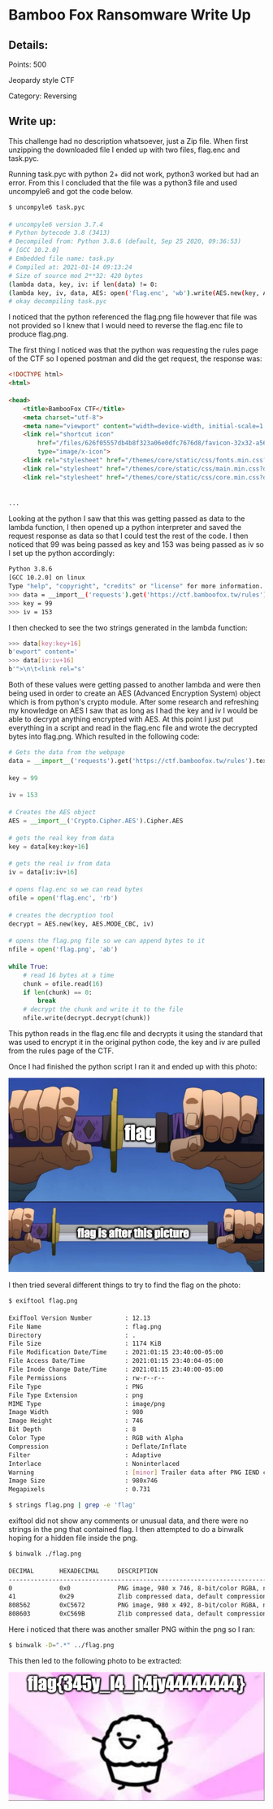 # Bamboo Fox Ransomware Write Up

## Details:
Points: 500

Jeopardy style CTF

Category: Reversing

## Write up:

This challenge had no description whatsoever, just a Zip file. When first unzipping the downloaded file I ended up with two files, flag.enc and task.pyc. 

Running task.pyc with python 2+ did not work, python3 worked but had an error. From this I concluded that the file was a python3 file and used uncompyle6 and got the code below.

``` bash
$ uncompyle6 task.pyc

# uncompyle6 version 3.7.4
# Python bytecode 3.8 (3413)
# Decompiled from: Python 3.8.6 (default, Sep 25 2020, 09:36:53) 
# [GCC 10.2.0]
# Embedded file name: task.py
# Compiled at: 2021-01-14 09:13:24
# Size of source mod 2**32: 420 bytes
(lambda data, key, iv: if len(data) != 0:
(lambda key, iv, data, AES: open('flag.enc', 'wb').write(AES.new(key, AES.MODE_CBC, iv).encrypt(lambda x: x + b'\x00' * (16 - len(x) % 16)(data))))(data[key:key + 16], data[iv:iv + 16], open('flag.png', 'rb').read(), __import__('Crypto.Cipher.AES').Cipher.AES) # Avoid dead code: lambda fn: __import__('os').remove(fn)('task.py'))(__import__('requests').get('https://ctf.bamboofox.tw/rules').text.encode(), 99, 153)
# okay decompiling task.pyc

```

I noticed that the python referenced the flag.png file however that file was not provided so I knew that I would need to reverse the flag.enc file to produce flag.png.

The first thing I noticed was that the python was requesting the rules page of the CTF so I opened postman and did the get request, the response was:

``` html
<!DOCTYPE html>
<html>

<head>
	<title>BambooFox CTF</title>
	<meta charset="utf-8">
	<meta name="viewport" content="width=device-width, initial-scale=1.0">
	<link rel="shortcut icon"
		href="/files/626f05557db4b8f323a06e0dfc7676d8/favicon-32x32-a56b8e05e1d057431bef7fd212f394a18049e895a4db003909e9448478b8167d.png"
		type="image/x-icon">
	<link rel="stylesheet" href="/themes/core/static/css/fonts.min.css?d=aa35138e">
	<link rel="stylesheet" href="/themes/core/static/css/main.min.css?d=aa35138e">
	<link rel="stylesheet" href="/themes/core/static/css/core.min.css?d=aa35138e">


...
```

Looking at the python I saw that this was getting passed as data to the lambda function, I then opened up a python interpreter and saved the request response as data so that I could test the rest of the code. I then noticed that 99 was being passed as key and 153 was being passed as iv so I set up the python accordingly:

``` bash
Python 3.8.6 
[GCC 10.2.0] on linux
Type "help", "copyright", "credits" or "license" for more information.
>>> data = __import__('requests').get('https://ctf.bamboofox.tw/rules').text.encode()
>>> key = 99
>>> iv = 153

```

I then checked to see the two strings generated in the lambda function:

``` bash
>>> data[key:key+16]
b'ewport" content='
>>> data[iv:iv+16]
b'">\n\t<link rel="s'

```

Both of these values were getting passed to another lambda and were then being used in order to create an AES (Advanced Encryption System) object which is from python's crypto module. After some research and refreshing my knowledge on AES I saw that as long as I had the key and iv I would be able to decrypt anything encrypted with AES. At this point I just put everything in a script and read in the flag.enc file and wrote the decrypted bytes into flag.png. Which resulted in the following code:

``` python
# Gets the data from the webpage
data = __import__('requests').get('https://ctf.bamboofox.tw/rules').text.encode()

key = 99

iv = 153

# Creates the AES object
AES = __import__('Crypto.Cipher.AES').Cipher.AES

# gets the real key from data
key = data[key:key+16]

# gets the real iv from data
iv = data[iv:iv+16]

# opens flag.enc so we can read bytes
ofile = open('flag.enc', 'rb')

# creates the decryption tool 
decrypt = AES.new(key, AES.MODE_CBC, iv)

# opens the flag.png file so we can append bytes to it
nfile = open('flag.png', 'ab')

while True:
	# read 16 bytes at a time
	chunk = ofile.read(16)
	if len(chunk) == 0:
		break
	# decrypt the chunk and write it to the file
	nfile.write(decrypt.decrypt(chunk))

```

This python reads in the flag.enc file and decrypts it using the standard that was used to encrypt it in the original python code, the key and iv are pulled from the rules page of the CTF.

Once I had finished the python script I ran it and ended up with this photo:

![Flag Photo](./Photos/Flag.PNG)

I then tried several different things to try to find the flag on the photo:

``` bash
$ exiftool flag.png     

ExifTool Version Number         : 12.13
File Name                       : flag.png
Directory                       : .
File Size                       : 1174 KiB
File Modification Date/Time     : 2021:01:15 23:40:00-05:00
File Access Date/Time           : 2021:01:15 23:40:04-05:00
File Inode Change Date/Time     : 2021:01:15 23:40:00-05:00
File Permissions                : rw-r--r--
File Type                       : PNG
File Type Extension             : png
MIME Type                       : image/png
Image Width                     : 980
Image Height                    : 746
Bit Depth                       : 8
Color Type                      : RGB with Alpha
Compression                     : Deflate/Inflate
Filter                          : Adaptive
Interlace                       : Noninterlaced
Warning                         : [minor] Trailer data after PNG IEND chunk
Image Size                      : 980x746
Megapixels                      : 0.731

```

``` bash
$ strings flag.png | grep -e 'flag'  


```

exiftool did not show any comments or unusual data, and there were no strings in the png that contained flag. I then attempted to do a binwalk hoping for a hidden file inside the png.

``` bash
$ binwalk ./flag.png 

DECIMAL       HEXADECIMAL     DESCRIPTION
--------------------------------------------------------------------------------
0             0x0             PNG image, 980 x 746, 8-bit/color RGBA, non-interlaced
41            0x29            Zlib compressed data, default compression
808562        0xC5672         PNG image, 980 x 492, 8-bit/color RGBA, non-interlaced
808603        0xC569B         Zlib compressed data, default compression

```

Here i noticed that there was another smaller PNG within the png so I ran:

``` bash
$ binwalk -D=".*" ../flag.png   
```

This then led to the following photo to be extracted:

![Flag Photo](./Photos/RealFlag.PNG)